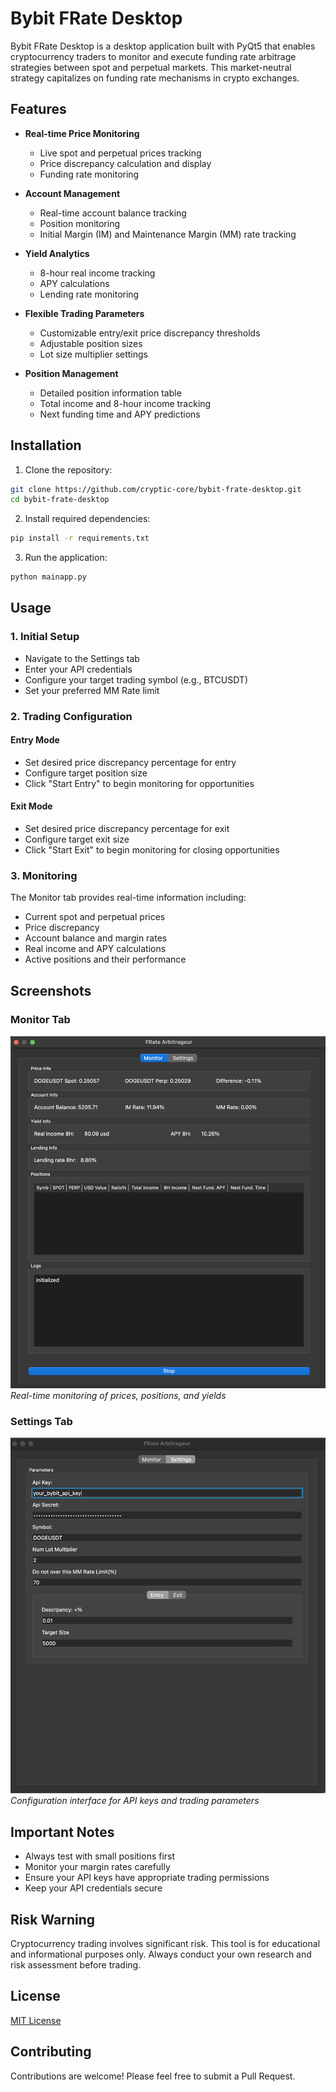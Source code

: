 # Bybit FRate Desktop

Bybit FRate Desktop is a desktop application built with PyQt5 that enables cryptocurrency traders to monitor and execute funding rate arbitrage strategies between spot and perpetual markets. This market-neutral strategy capitalizes on funding rate mechanisms in crypto exchanges.


## Features

- **Real-time Price Monitoring**
  - Live spot and perpetual prices tracking
  - Price discrepancy calculation and display
  - Funding rate monitoring

- **Account Management**
  - Real-time account balance tracking
  - Position monitoring
  - Initial Margin (IM) and Maintenance Margin (MM) rate tracking

- **Yield Analytics**
  - 8-hour real income tracking
  - APY calculations
  - Lending rate monitoring

- **Flexible Trading Parameters**
  - Customizable entry/exit price discrepancy thresholds
  - Adjustable position sizes
  - Lot size multiplier settings

- **Position Management**
  - Detailed position information table
  - Total income and 8-hour income tracking
  - Next funding time and APY predictions

## Installation

1. Clone the repository:
```bash
git clone https://github.com/cryptic-core/bybit-frate-desktop.git
cd bybit-frate-desktop
```

2. Install required dependencies:
```bash
pip install -r requirements.txt
```

3. Run the application:
```bash
python mainapp.py
```

## Usage

### 1. Initial Setup
- Navigate to the Settings tab
- Enter your API credentials
- Configure your target trading symbol (e.g., BTCUSDT)
- Set your preferred MM Rate limit

### 2. Trading Configuration
#### Entry Mode
- Set desired price discrepancy percentage for entry
- Configure target position size
- Click "Start Entry" to begin monitoring for opportunities

#### Exit Mode
- Set desired price discrepancy percentage for exit
- Configure target exit size
- Click "Start Exit" to begin monitoring for closing opportunities

### 3. Monitoring
The Monitor tab provides real-time information including:
- Current spot and perpetual prices
- Price discrepancy
- Account balance and margin rates
- Real income and APY calculations
- Active positions and their performance

## Screenshots

### Monitor Tab
![Monitor Tab](screenshot/main_interface.png)
*Real-time monitoring of prices, positions, and yields*

### Settings Tab
![Settings Tab](screenshot/setting_tab.png)
*Configuration interface for API keys and trading parameters*

## Important Notes

- Always test with small positions first
- Monitor your margin rates carefully
- Ensure your API keys have appropriate trading permissions
- Keep your API credentials secure

## Risk Warning

Cryptocurrency trading involves significant risk. This tool is for educational and informational purposes only. Always conduct your own research and risk assessment before trading.

## License

[MIT License](LICENSE)

## Contributing

Contributions are welcome! Please feel free to submit a Pull Request.